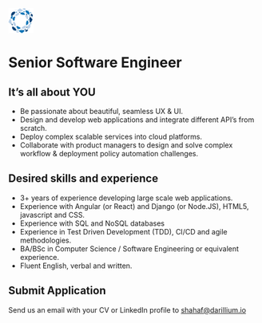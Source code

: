 <img src="/Images/darillium-logo.png" width=50 height=50>

# Senior Software Engineer

## It’s all about YOU
* Be passionate about beautiful, seamless UX & UI.
* Design and develop web applications and integrate different API’s from scratch.
* Deploy complex scalable services into cloud platforms.
* Collaborate with product managers to design and solve complex workflow & deployment policy automation challenges.


## Desired skills and experience
* 3+ years of experience developing large scale web applications.
* Experience with Angular (or React) and Django (or Node.JS), HTML5, javascript and CSS.
* Experience with SQL and NoSQL databases
* Experience in Test Driven Development (TDD), CI/CD and agile methodologies.
* BA/BSc in Computer Science / Software Engineering or equivalent experience.
* Fluent English, verbal and written.

## Submit Application
Send us an email with your CV or LinkedIn profile to <a href="mailto:shahaf@darillium.io">shahaf@darillium.io</a>
